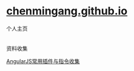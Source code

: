 [chenmingang.github.io](http://chenmingang.github.io/view/blog/list.html)
==================
个人主页
######
资料收集

[AngularJS常用插件与指令收集](http://chensd.com/2015-06/AngularJS-popular-Plugins-and-Directive.html)
